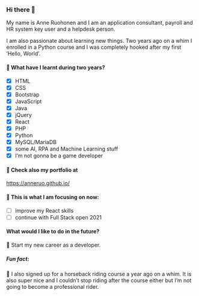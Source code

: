 ### Hi there 👋

My name is Anne Ruohonen and I am an application consultant, payroll and HR system key user and a helpdesk person. 

I am also passionate about learning new things. Two years ago on a whim I enrolled in a Python course and I was completely hooked after my first ‘Hello, World’.

#### :seedling: What have I learnt during two years?
- [x] HTML
- [x] CSS
- [x] Bootstrap
- [x] JavaScript
- [x] Java
- [x] jQuery
- [x] React
- [x] PHP
- [x] Python
- [x] MySQL/MariaDB
- [x] some AI, RPA and Machine Learning stuff
- [x] I’m not gonna be a game developer

#### 💼 Check also my portfolio at
https://anneruo.github.io/

#### :star2: This is what I am focusing on now:
- [ ] improve my React skills 
- [ ] continue with Full Stack open 2021

#### What would I like to do in the future?
🚀 Start my new career as a developer.

##### Fun fact:
🐴 I also signed up for a horseback riding course a year ago on a whim. It is also super nice and I couldn’t stop riding after the course either but I’m not going to become a professional rider.
